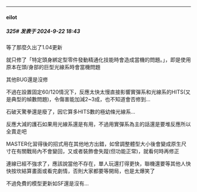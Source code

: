 ﻿
*****

####  eilot  
##### 325#       发表于 2024-9-22 18:43

等了那麼久出了1.04更新

就只修了「特定頭身綁定型零件發動精通化技能時會造成當機的問題。」，即是使用原本在頭/身部的巨型光線系時會當機問題

其他BUG還是沒修

不過在設置固定60/120情況下，反應太快太慢直接影響實彈系和光線系的HITS(又是典型的幀數問題)，令傷害能加減2~3成，也不知道會否修到...

石破天驚拳還是廢了，因它算多HITS數的極幼條光線系...

反應大減的護石如果用光線系還是有用，不過用實彈系為主的話還是要堆反應所以全賣走吧

MASTER化習得後的招式用在其他地方出錯，如曾調整體型大小後會變成原生尺寸在有關戰局內不會變回，又或者裝飾會失蹤(但功能正常)，就看何時再修正

連線已經不強求了，應該說當他不存在，單人玩還打得更快，聯機還要等其他人快快按坎結算畫面或看完劇情，否則大家都要等開局，也是太爆笑了

不過免費的模型更新如SF還是沒有...


